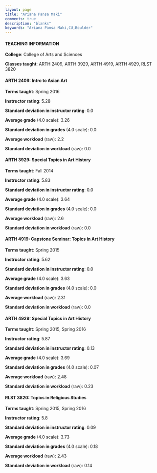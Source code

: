```yaml
---
layout: page
title: "Ariana Pansa Maki" 
comments: true
description: "blanks"
keywords: "Ariana Pansa Maki,CU,Boulder"
---
```

<head>
<script src="https://ajax.googleapis.com/ajax/libs/jquery/2.1.3/jquery.min.js"></script>
<script src="https://dl.dropboxusercontent.com/s/pc42nxpaw1ea4o9/highcharts.js?dl=0"></script>
<!-- <script src="../assets/js/highcharts.js"></script> -->
<style type="text/css">@font-face {
	font-family: "Bebas Neue";
	src: url(https://www.filehosting.org/file/details/544349/BebasNeue Regular.otf) format("opentype");
	}
	h1.Bebas { 
		font-family: "Bebas Neue", Verdana, Tahoma;
	}
</style>
</head>
	   
#### TEACHING INFORMATION

**College**: College of Arts and Sciences

**Classes taught**: ARTH 2409, ARTH 3929, ARTH 4919, ARTH 4929, RLST 3820

#### ARTH 2409: Intro to Asian Art

**Terms taught**: Spring 2016

**Instructor rating**: 5.28

**Standard deviation in instructor rating**: 0.0

**Average grade** (4.0 scale): 3.26

**Standard deviation in grades** (4.0 scale): 0.0

**Average workload** (raw): 2.2

**Standard deviation in workload** (raw): 0.0

#### ARTH 3929: Special Topics in Art History

**Terms taught**: Fall 2014

**Instructor rating**: 5.83

**Standard deviation in instructor rating**: 0.0

**Average grade** (4.0 scale): 3.64

**Standard deviation in grades** (4.0 scale): 0.0

**Average workload** (raw): 2.6

**Standard deviation in workload** (raw): 0.0

#### ARTH 4919: Capstone Seminar: Topics in Art History

**Terms taught**: Spring 2015

**Instructor rating**: 5.62

**Standard deviation in instructor rating**: 0.0

**Average grade** (4.0 scale): 3.63

**Standard deviation in grades** (4.0 scale): 0.0

**Average workload** (raw): 2.31

**Standard deviation in workload** (raw): 0.0

#### ARTH 4929: Special Topics in Art History

**Terms taught**: Spring 2015, Spring 2016

**Instructor rating**: 5.87

**Standard deviation in instructor rating**: 0.13

**Average grade** (4.0 scale): 3.69

**Standard deviation in grades** (4.0 scale): 0.07

**Average workload** (raw): 2.48

**Standard deviation in workload** (raw): 0.23

#### RLST 3820: Topics in Religious Studies

**Terms taught**: Spring 2015, Spring 2016

**Instructor rating**: 5.8

**Standard deviation in instructor rating**: 0.09

**Average grade** (4.0 scale): 3.73

**Standard deviation in grades** (4.0 scale): 0.18

**Average workload** (raw): 2.43

**Standard deviation in workload** (raw): 0.14

